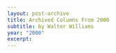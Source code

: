 ```yaml
---
layout: post-archive
title: Archived Columns From 2000
subtitle: by Walter Williams
year: "2000"
excerpt:
---
```


